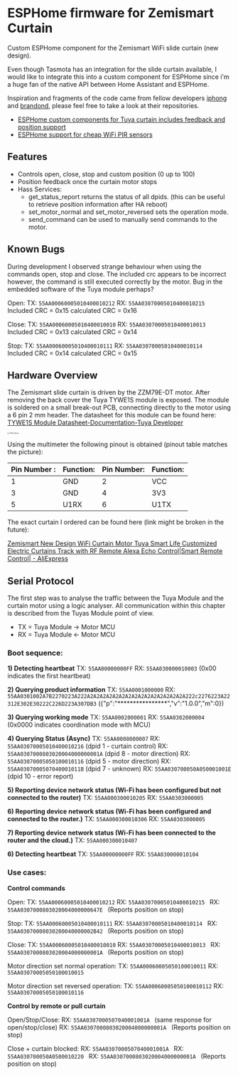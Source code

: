 # ESPHome firmware for Zemismart Curtain
Custom ESPHome component for the Zemismart WiFi slide curtain (new design). 

Even though Tasmota has an integration for the slide curtain available, I would like to integrate this into a custom component for ESPHome since i'm a huge fan of the native API between Home Assistant and ESPHome.

Inspiration and fragments of the code came from fellow developers [iphong](https://github.com/iphong) and [brandond](https://github.com/brandond), please feel free to take a look at their repositories.

- [ESPHome custom components for Tuya curtain includes feedback and position support](https://github.com/iphong/esphome-tuya-curtain)
- [ESPHome support for cheap WiFi PIR sensors](https://github.com/brandond/esphome-tuya_pir)

## Features

* Controls open, close, stop and custom position (0 up to 100)
* Position feedback once the curtain motor stops
* Hass Services:
  * get_status_report returns the status of all dpids. (this can be useful to retrieve position information after HA reboot)
  * set_motor_normal and set_motor_reversed sets the operation mode.
  * send_command can be used to manually send commands to the motor.

## Known Bugs

During development I observed strange behaviour when using the commands open, stop and close. The included crc appears to be incorrect however, the command is still executed correctly by the motor. Bug in the embedded software of the Tuya module perhaps?

Open:
TX:  `55AA00060005010400010212` 
RX:  `55AA03070005010400010215 ` Included CRC = 0x15 calculated CRC = 0x16

Close:
TX:  `55AA00060005010400010010` 
RX:  `55AA03070005010400010013 ` Included CRC = 0x13 calculated CRC = 0x14

Stop:
TX:  `55AA00060005010400010111` 
RX:  `55AA03070005010400010114 ` Included CRC = 0x14 calculated CRC = 0x15



## Hardware Overview

The Zemismart slide curtain is driven by the ZZM79E-DT motor. After removing the back cover the Tuya TYWE1S module is exposed. The module is soldered on a small break-out PCB, connecting directly to the motor using a 6 pin 2 mm header. The datasheet for this module can be found here:  [TYWE1S Module Datasheet-Documentation-Tuya Developer](https://developer.tuya.com/en/docs/iot/wifie1smodule?id=K9605thnvg3e7)

<img src="C:\DEV\esphome-zemismart-curtain\Pictures\TYWE1S_Module.jpg" alt="TYWE1S_Module" style="zoom:20%;" />



Using the multimeter the following pinout is obtained (pinout table matches the picture):

| Pin Number : | Function: | Pin Number: | Function: |
| ------------ | --------- | ----------- | --------- |
| 1            | GND       | 2           | VCC       |
| 3            | GND       | 4           | 3V3       |
| 5            | U1RX      | 6           | U1TX      |

The exact curtain I ordered can be found here (link might be broken in the future):

[Zemismart New Design WiFi Curtain Motor Tuya Smart Life Customized Electric Curtains Track with RF Remote Alexa Echo Control|Smart Remote Control| - AliExpress](https://www.aliexpress.com/item/32933434297.html?spm=a2g0o.cart.0.0.1d983c00ympn48&mp=1)



## Serial Protocol

The first step was to analyse the traffic between the Tuya Module and the curtain motor using a logic analyser. All communication within this chapter is described from the Tuyas Module point of view. 

* TX = Tuya Module -> Motor MCU
* RX = Tuya Module <- Motor MCU

### Boot sequence:

**1) Detecting heartbeat**
TX:  `55AA00000000FF` 
RX:  `55AA030000010003`  (0x00 indicates the first heartbeat)

**2) Querying product information**
TX:  `55AA0001000000` 
RX:  `55AA0301002A7B2270223A222A2A2A2A2A2A2A2A2A2A2A2A2A2A2A2A222c2276223A22312E302E30222C226D223A307DB3`  ({"p":"****************","v":"1.0.0","m":0})

**3) Querying working mode**
TX:  `55AA0002000001` 
RX:  `55AA0302000004` (0x0000 indicates coordination mode with MCU)

**4) Querying Status (Async)**
TX:  `55AA0008000007` 
RX:  `55AA03070005010400010216`  (dpid 1 - curtain control)
RX:  `55AA0307000803020004000000001A`  (dpid 8 - motor direction)
RX:  `55AA03070005050100010116`  (dpid 5 - motor direction)
RX:  `55AA0307000507040001011B`  (dpid 7 - unknown)
RX:  `55AA030700050A050001001E`  (dpid 10 - error report)

**5) Reporting device network status (Wi-Fi has been configured but not connected to the router)**
TX:  `55AA000300010205` 
RX:  `55AA0303000005`

**6) Reporting device network status (Wi-Fi has been configured and connected to the router.)**
TX:  `55AA000300010306` 
RX:  `55AA0303000005`

**7) Reporting device network status (Wi-Fi has been connected to the router and the cloud.)**
TX:  `55AA000300010407` 

**6) Detecting heartbeat**
TX:  `55AA00000000FF` 
RX:  `55AA030000010104 `

### Use cases:

**Control  commands**

Open:
TX:  `55AA00060005010400010212` 
RX:  `55AA03070005010400010215 `
RX:  `55AA0307000803020004000000647E ` (Reports position on stop)

Stop:
TX:  `55AA00060005010400010111` 
RX:  `55AA03070005010400010114 `
RX:  `55AA03070008030200040000002B42 ` (Reports position on stop)

Close:
TX:  `55AA00060005010400010010` 
RX:  `55AA03070005010400010013 `
RX:  `55AA0307000803020004000000001A ` (Reports position on stop)

Motor direction set normal operation:
TX:  `55AA00060005050100010011` 
RX:  `55AA03070005050100010015 `

Motor direction set reversed operation:
TX:  `55AA00060005050100010112` 
RX:  `55AA03070005050100010116`

**Control by remote or pull curtain**

Open/Stop/Close:
RX:  `55AA0307000507040001001A ` (same response for open/stop/close)
RX:  `55AA0307000803020004000000001A ` (Reports position on stop)

Close + curtain blocked:
RX:  `55AA0307000507040001001A `
RX:  `55AA030700050A0500010220 `
RX:  `55AA0307000803020004000000001A ` (Reports position on stop)

